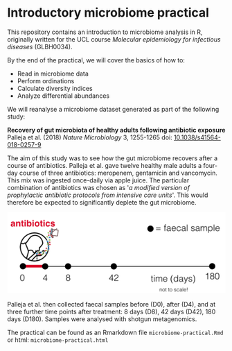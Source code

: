 # Introductory microbiome practical

This repository contains an introduction to microbiome analysis in R, originally written for the UCL course *Molecular epidemiology for infectious diseases* (GLBH0034).

By the end of the practical, we will cover the basics of how to: 

* Read in microbiome data 
* Perform ordinations 
* Calculate diversity indices
* Analyze differential abundances 

We will reanalyse a microbiome dataset generated as part of the following study:

**Recovery of gut microbiota of healthy adults following antibiotic exposure**
Palleja et al. (2018) *Nature Microbiology* 3, 1255-1265
doi: [10.1038/s41564-018-0257-9](https://doi.org/10.1038/s41564-018-0257-9)

The aim of this study was to see how the gut microbiome recovers after a course of antibiotics. Palleja et al. gave twelve healthy male adults a four-day course of three antibiotics: meropenem, gentamicin and vancomycin. This mix was ingested once-daily via apple juice. The particular combination of antibiotics was chosen as '*a modified version of prophylactic antibiotic protocols from intensive care units*'. This would therefore be expected to significantly deplete the gut microbiome. 

![**The study design.**](data/palleja-study-design.png)

Palleja et al. then collected faecal samples before (D0), after (D4), and at three further time points after treatment: 8 days (D8), 42 days (D42), 180 days (D180). Samples were analysed with shotgun metagenomics. 

The practical can be found as an Rmarkdown file `microbiome-practical.Rmd` or html: `microbiome-practical.html`
